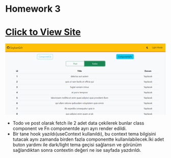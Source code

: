 # Homework 3
# [Click to View Site](post-todos-theme.netlify.app)
![Site Resmi](public/site-image.PNG)

- Todo ve post olarak fetch ile 2 adet data çekilerek bunlar class component ve Fn componentde ayrı ayrı render edildi.
- Bir tane hook yazıldı(useContext kullanıldı), bu context tema bilgisini tutacak aynı zamanda birden fazla componentte kullanılabilecek.İki adet buton yardımı ile dark/light tema geçisi sağlansın ve görünüm sağlandıktan sonra contextin değeri ne ise sayfada yazdırıldı.

